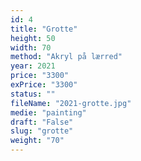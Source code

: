 ```yaml
---
id: 4
title: "Grotte"
height: 50
width: 70
method: "Akryl på lærred"
year: 2021
price: "3300"
exPrice: "3300"
status: ""
fileName: "2021-grotte.jpg"
medie: "painting"
draft: "False"
slug: "grotte"
weight: "70"
---
```

